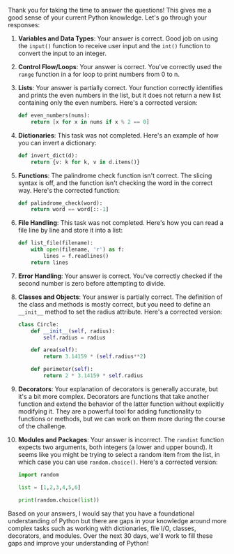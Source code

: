 Thank you for taking the time to answer the questions! This gives me a good sense of your current Python knowledge. Let's go through your responses:

1. **Variables and Data Types**: Your answer is correct. Good job on using the `input()` function to receive user input and the `int()` function to convert the input to an integer.

2. **Control Flow/Loops**: Your answer is correct. You've correctly used the `range` function in a for loop to print numbers from 0 to n.

3. **Lists**: Your answer is partially correct. Your function correctly identifies and prints the even numbers in the list, but it does not return a new list containing only the even numbers. Here's a corrected version:

    ```python
    def even_numbers(nums):
        return [x for x in nums if x % 2 == 0]
    ```

4. **Dictionaries**: This task was not completed. Here's an example of how you can invert a dictionary:

    ```python
    def invert_dict(d):
        return {v: k for k, v in d.items()}
    ```

5. **Functions**: The palindrome check function isn't correct. The slicing syntax is off, and the function isn't checking the word in the correct way. Here's the corrected function:

    ```python
    def palindrome_check(word):
        return word == word[::-1]
    ```

6. **File Handling**: This task was not completed. Here's how you can read a file line by line and store it into a list:

    ```python
    def list_file(filename):
        with open(filename, 'r') as f:
            lines = f.readlines()
        return lines
    ```

7. **Error Handling**: Your answer is correct. You've correctly checked if the second number is zero before attempting to divide.

8. **Classes and Objects**: Your answer is partially correct. The definition of the class and methods is mostly correct, but you need to define an `__init__` method to set the radius attribute. Here's a corrected version:

    ```python
    class Circle:
        def __init__(self, radius):
            self.radius = radius

        def area(self):
            return 3.14159 * (self.radius**2)

        def perimeter(self):
            return 2 * 3.14159 * self.radius
    ```

9. **Decorators**: Your explanation of decorators is generally accurate, but it's a bit more complex. Decorators are functions that take another function and extend the behavior of the latter function without explicitly modifying it. They are a powerful tool for adding functionality to functions or methods, but we can work on them more during the course of the challenge.

10. **Modules and Packages**: Your answer is incorrect. The `randint` function expects two arguments, both integers (a lower and upper bound). It seems like you might be trying to select a random item from the list, in which case you can use `random.choice()`. Here's a corrected version:

    ```python
    import random

    list = [1,2,3,4,5,6]

    print(random.choice(list))
    ```

Based on your answers, I would say that you have a foundational understanding of Python but there are gaps in your knowledge around more complex tasks such as working with dictionaries, file I/O, classes, decorators, and modules. Over the next 30 days, we'll work to fill these gaps and improve your understanding of Python!